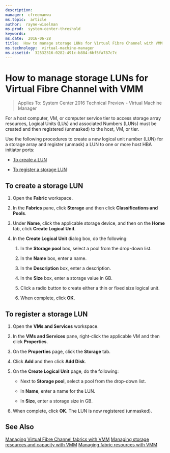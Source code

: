 ```yaml
---
description:  
manager:  cfreemanwa
ms.topic:  article
author:  rayne-wiselman
ms.prod:  system-center-threshold
keywords:  
ms.date:  2016-06-28
title:  How to manage storage LUNs for Virtual Fibre Channel with VMM
ms.technology:  virtual-machine-manager
ms.assetid:  32532316-0282-491c-b884-6bf5fa787c7c
---
```


# How to manage storage LUNs for Virtual Fibre Channel with VMM

>Applies To: System Center 2016 Technical Preview - Virtual Machine Manager

For a host computer, VM, or computer service tier to access storage array resources, Logical Units (LUs) and associated Numbers (LUNs) must be created and then registered (unmasked) to the host, VM, or tier.

Use the following procedures to create a new logical unit number (LUN) for a storage array and  register (unmask) a LUN to one or more host HBA initiator ports:

-   [To create a LUN](#BKMK_CreateLUN)

-   [To register a storage LUN](#BKMK_RegLun)

## <a name="BKMK_CreateLUN"></a>To create a storage LUN

1.  Open the **Fabric** workspace.

2.  In the **Fabrics** pane, click **Storage** and then click **Classifications and Pools**.

3.  Under **Name**, click the applicable storage device, and then on the **Home** tab, click **Create Logical Unit**.

4.  In the **Create Logical Unit** dialog box, do the following:

    1.  In the **Storage pool** box, select a pool from the drop-down list.

    2.  In the **Name** box, enter a name.

    3.  In the **Description** box, enter a description.

    4.  In the **Size** box, enter a storage value in GB.

    5.  Click a radio button to create either a thin or fixed size logical unit.

    6.  When complete, click **OK**.

## <a name="BKMK_RegLun"></a>To register a storage LUN

1.  Open the **VMs and Services** workspace.

2.  In the **VMs and Services** pane, right-click the applicable VM and then click **Properties**.

3.  On the **Properties** page, click the **Storage** tab.

4.  Click **Add** and then click **Add Disk**.

5.  On the **Create Logical Unit** page, do the following:

    -   Next to **Storage pool**, select a pool from the drop-down list.

    -   In **Name**, enter a name for the LUN.

    -   In **Size**, enter a storage size in GB.

6.  When complete, click **OK**. The LUN is now registered (unmasked).

## See Also
[Managing Virtual Fibre Channel fabrics with VMM](Managing-Virtual-Fibre-Channel-fabrics-with-VMM.md)
[Managing storage resources and capacity with VMM](Managing-storage-resources-and-capacity-with-VMM.md)
[Managing fabric resources with VMM](Managing-fabric-resources-with-VMM.md)



